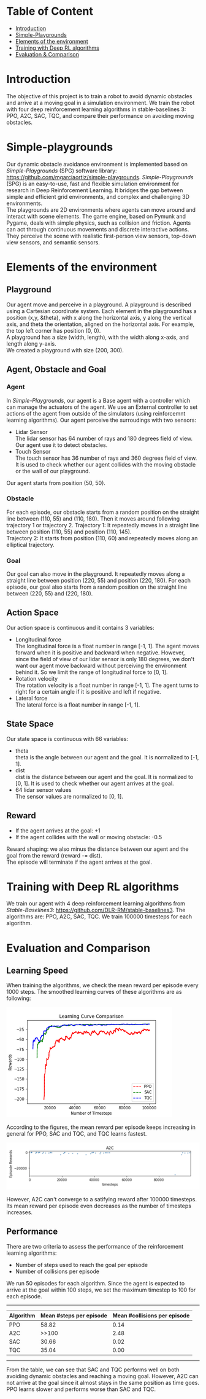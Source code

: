 # Table of Content

- [Introduction](#introduction)
- [Simple-Playgrounds](#simple-playgrounds)
- [Elements of the environment](#elements-of-the-environment)
- [Training with Deep RL algorithms](#training-with-deep-rl-algorithms)
- [Evaluation & Comparison](#evaluation-and-comparison)

# Introduction 
The objective of this project is to train a robot to avoid dynamic obstacles and arrive at a moving goal in a simulation environment. We train the robot with four deep reinforcement learning algorithms in stable-baselines 3: PPO, A2C, SAC, TQC, and compare their performance on avoiding moving obstacles. 

# Simple-playgrounds
Our dynamic obstacle avoidance environment is implemented based on *Simple-Playgrounds* (SPG) software library: https://github.com/mgarciaortiz/simple-playgrounds.  *Simple-Playgrounds* (SPG) is an easy-to-use, fast and flexible simulation environment for research in Deep Reinforcement Learning. It bridges the gap between simple and efficient grid environments, and complex and challenging 3D environments.  
The playgrounds are 2D environments where agents can move around and interact with scene elements. The game engine, based on Pymunk and Pygame, deals with simple physics, such as collision and friction. Agents can act through continuous movements and discrete interactive actions. They perceive the scene with realistic first-person view sensors, top-down view sensors, and semantic sensors.

# Elements of the environment
## Playground
Our agent move and perceive in a playground. A playground is described using a Cartesian coordinate system. Each element in the playground has a position (x,y, &theta), with x along the horizontal axis, y along the vertical axis, and theta the orientation, aligned on the horizontal axis. For example, the top left corner has position (0, 0).  
A playground has a size (width, length), with the width along x-axis, and length along y-axis.  
We created a playground with size (200, 300). 

## Agent, Obstacle and Goal
### Agent
In *Simple-Playgrounds*, our agent is a Base agent with a controller which can manage the actuators of the agent. We use an External controller to set actions of the agent from outside of the simulators (using reinforcemnt learning algorithms). 
Our agent perceive the surroudings with two sensors:
- Lidar Sensor  
The lidar sensor has 64 number of rays and 180 degrees field of view. Our agent use it to detect obstacles. 
- Touch Sensor  
The touch sensor has 36 number of rays and 360 degrees field of view. It is used to check whether our agent collides with the moving obstacle or the wall of our playground.  

Our agent starts from position (50, 50). 
### Obstacle
For each episode, our obstacle starts from a random position on the straight line between (110, 55) and (110, 180). Then it moves around following trajectory 1 or trajectory 2. 
Trajectory 1: It repeatedly moves in a straight line between position (110, 55) and position (110, 145).   
Trajectory 2: It starts from position (110, 60) and repeatedly moves along an elliptical trajectory. 
### Goal
Our goal can also move in the playground. It repeatedly moves along a straight line between position (220, 55) and position (220, 180). For each episode, our goal also starts from a random position on the straight line between (220, 55) and (220, 180).
## Action Space
Our action space is continuous and it contains 3 variables:
- Longitudinal force  
The longitudinal force is a float number in range [-1, 1]. The agent moves forward when it is positive and backward when negative. However, since the field of view of our lidar sensor is only 180 degrees, we don't want our agent move backward without perceiving the environment behind it. So we limit the range of longitudinal force to [0, 1].    
- Rotation velocity       
The rotation velocity is a float number in range [-1, 1]. The agent turns to right for a certain angle if it is positive and left if negative. 
- Lateral force   
The lateral force is a float number in range [-1, 1].

## State Space
Our state space is continuous with 66 variables:
- theta   
theta is the angle between our agent and the goal. It is normalized to [-1, 1].
- dist    
dist is the distance between our agent and the goal. It is normalized to [0, 1]. It is used to check whether our agent arrives at the goal.
- 64 lidar sensor values      
The sensor values are normalized to [0, 1].

## Reward
- If the agent arrives at the goal: +1 
- If the agent collides with the wall or moving obstacle: -0.5 

Reward shaping: we also minus the distance between our agent and the goal from the reward (reward -= dist).   
The episode will terminate if the agent arrives at the goal.

# Training with Deep RL algorithms
We train our agent with 4 deep reinforcement learning algorithms from *Stable-Baselines3*: https://github.com/DLR-RM/stable-baselines3. The algorithms are: PPO, A2C, SAC, TQC. 
We train 100000 timesteps for each algorithm. 

# Evaluation and Comparison
## Learning Speed
When training the algorithms, we check the mean reward per episode every 1000 steps. The smoothed learning curves of these algorithms are as following:

![image](https://github.com/Cindy0725/dynamic-obstacle-avoidance/blob/main/learning_curve_comparison.png)

According to the figures, the mean reward per episode keeps increasing in general for PPO, SAC and TQC, and TQC learns fastest.

![image](https://github.com/Cindy0725/dynamic-obstacle-avoidance/blob/main/A2C_2.png)

However, A2C can't converge to a satifying reward after 100000 timesteps. Its mean reward per episode even decreases as the number of timesteps increases.

## Performance
There are two criteria to assess the performance of the reinforcement learning algorithms: 
- Number of steps used to reach the goal per episode 
- Number of collisions per episode  

We run 50 episodes for each algorithm. Since the agent is expected to arrive at the goal within 100 steps, we set the maximum timestep to 100 for each episode.

****
	
|Algorithm|Mean #steps per episode|Mean #collisions per episode|
|---|---|---
|PPO|58.82|0.14
|A2C|>>100|2.48
|SAC|30.66|0.02
|TQC|35.04|0.00

****

From the table, we can see that SAC and TQC performs well on both avoiding dynamic obstacles and reaching a moving goal. However, A2C can not arrive at the goal since it almost stays in the same position as time goes. PPO learns slower and performs worse than SAC and TQC.
